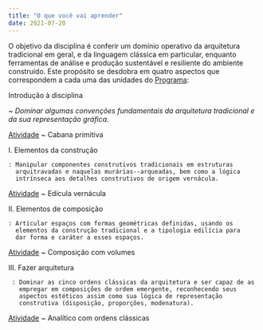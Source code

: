 ```yaml
---
title: "O que você vai aprender"
date: 2021-07-20
---
```


<section>

O objetivo da disciplina é conferir um domínio operativo da arquitetura
tradicional em geral, e da linguagem clássica em particular, enquanto
ferramentas de análise e produção sustentável e resiliente do ambiente
construído. Este propósito se desdobra em quatro aspectos que
correspondem a cada uma das unidades do [Programa](../index.md):

Introdução à disciplina

~ *Dominar algumas convenções fundamentais da arquitetura tradicional e
  da sua representação gráfica.*

[Atividade](../_trabalho/cabana.md) <!--_,-->
~ Cabana primitiva

I.  Elementos da construção

    : Manipular componentes construtivos tradicionais em estruturas
      arquitravadas e naquelas murárias--arqueadas, bem como a lógica
      intrínseca aos detalhes construtivos de origem vernácula.

[Atividade](../_trabalho/vernacular.md) <!--_,-->
~ Edícula vernácula

II. Elementos de composição

    : Articular espaços com formas geométricas definidas, usando os
      elementos da construção tradicional e a tipologia edilícia para
      dar forma e caráter a esses espaços.

[Atividade](../_trabalho/volumes.md) <!--_,-->
~ Composição com volumes

III. Fazer arquitetura

     : Dominar as cinco ordens clássicas da arquitetura e ser capaz de as
       empregar em composições de ordem emergente, reconhecendo seus
       aspectos estéticos assim como sua lógica de representação
       construtiva (disposição, proporções, modenatura).

[Atividade](../_trabalho/classico.md) <!--_,-->
~ Analítico com ordens clássicas

</section>

